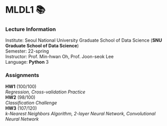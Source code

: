 # MLDL1 📚
### Lecture Information
Institute: Seoul National University Graduate School of Data Science (**SNU Graduate School of Data Science**)  
Semester: 22-spring  
Instructor: Prof. Min-hwan Oh, Prof. Joon-seok Lee   
Language: **Python** 3

### Assignments
**HW1** (100/100)  
*Regression, Cross-validation Practice*  
**HW2** (98/100)  
*Classification Challenge*  
**HW3** (107/120)  
*k-Nearest Neighbors Algorithm, 2-layer Neural Network, Convolutional Neural Network*
